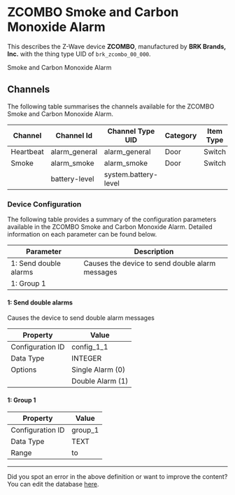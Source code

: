 
# ZCOMBO Smoke and Carbon Monoxide Alarm

This describes the Z-Wave device **ZCOMBO**, manufactured by **BRK Brands, Inc.** with the thing type UID of ```brk_zcombo_00_000```. 

Smoke and Carbon Monoxide Alarm

## Channels
The following table summarises the channels available for the ZCOMBO Smoke and Carbon Monoxide Alarm.

| Channel | Channel Id | Channel Type UID | Category | Item Type |
|---------|------------|------------------|----------|-----------|
| Heartbeat | alarm_general | alarm_general | Door | Switch |
| Smoke | alarm_smoke | alarm_smoke | Door | Switch |
|  | battery-level | system.battery-level |  |  |




### Device Configuration
The following table provides a summary of the configuration parameters available in the ZCOMBO Smoke and Carbon Monoxide Alarm.
Detailed information on each parameter can be found below.

| Parameter   | Description |
|-------------|-------------|
| 1: Send double alarms | Causes the device to send double alarm messages |
| 1: Group 1 |  |




#### 1: Send double alarms

Causes the device to send double alarm messages


| Property         | Value    |
|------------------|----------|
| Configuration ID | config_1_1 |
| Data Type        | INTEGER || Default Value | 0 |
| Options | Single Alarm (0) |
|  | Double Alarm (1) |






#### 1: Group 1




| Property         | Value    |
|------------------|----------|
| Configuration ID | group_1 |
| Data Type        | TEXT |
| Range |  to  |






---

Did you spot an error in the above definition or want to improve the content?
You can edit the database [here](http://www.cd-jackson.com/index.php/zwave/zwave-device-database/zwave-device-list/devicesummary/238).

